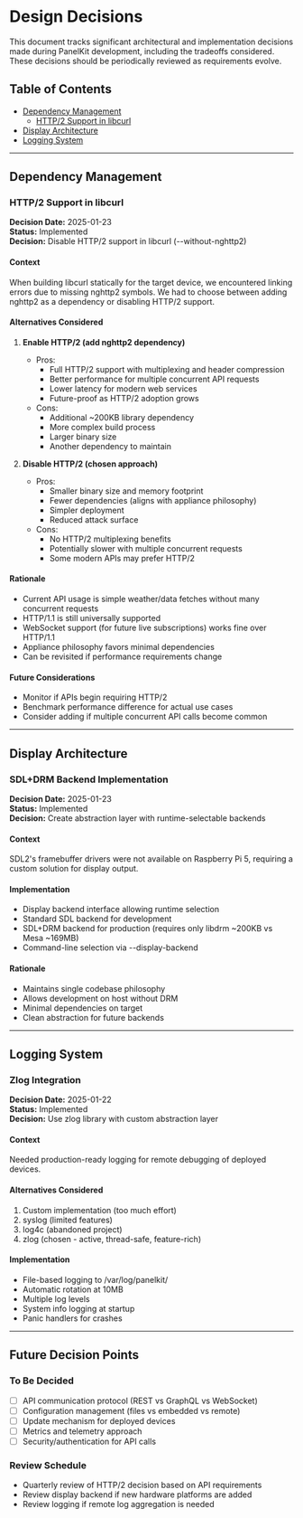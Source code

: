 # Design Decisions

This document tracks significant architectural and implementation decisions made during PanelKit development, including the tradeoffs considered. These decisions should be periodically reviewed as requirements evolve.

## Table of Contents
- [Dependency Management](#dependency-management)
  - [HTTP/2 Support in libcurl](#http2-support-in-libcurl)
- [Display Architecture](#display-architecture)
- [Logging System](#logging-system)

---

## Dependency Management

### HTTP/2 Support in libcurl

**Decision Date:** 2025-01-23  
**Status:** Implemented  
**Decision:** Disable HTTP/2 support in libcurl (--without-nghttp2)

#### Context
When building libcurl statically for the target device, we encountered linking errors due to missing nghttp2 symbols. We had to choose between adding nghttp2 as a dependency or disabling HTTP/2 support.

#### Alternatives Considered

1. **Enable HTTP/2 (add nghttp2 dependency)**
   - Pros:
     - Full HTTP/2 support with multiplexing and header compression
     - Better performance for multiple concurrent API requests
     - Lower latency for modern web services
     - Future-proof as HTTP/2 adoption grows
   - Cons:
     - Additional ~200KB library dependency
     - More complex build process
     - Larger binary size
     - Another dependency to maintain

2. **Disable HTTP/2 (chosen approach)**
   - Pros:
     - Smaller binary size and memory footprint
     - Fewer dependencies (aligns with appliance philosophy)
     - Simpler deployment
     - Reduced attack surface
   - Cons:
     - No HTTP/2 multiplexing benefits
     - Potentially slower with multiple concurrent requests
     - Some modern APIs may prefer HTTP/2

#### Rationale
- Current API usage is simple weather/data fetches without many concurrent requests
- HTTP/1.1 is still universally supported
- WebSocket support (for future live subscriptions) works fine over HTTP/1.1
- Appliance philosophy favors minimal dependencies
- Can be revisited if performance requirements change

#### Future Considerations
- Monitor if APIs begin requiring HTTP/2
- Benchmark performance difference for actual use cases
- Consider adding if multiple concurrent API calls become common

---

## Display Architecture

### SDL+DRM Backend Implementation

**Decision Date:** 2025-01-23  
**Status:** Implemented  
**Decision:** Create abstraction layer with runtime-selectable backends

#### Context
SDL2's framebuffer drivers were not available on Raspberry Pi 5, requiring a custom solution for display output.

#### Implementation
- Display backend interface allowing runtime selection
- Standard SDL backend for development
- SDL+DRM backend for production (requires only libdrm ~200KB vs Mesa ~169MB)
- Command-line selection via --display-backend

#### Rationale
- Maintains single codebase philosophy
- Allows development on host without DRM
- Minimal dependencies on target
- Clean abstraction for future backends

---

## Logging System

### Zlog Integration

**Decision Date:** 2025-01-22  
**Status:** Implemented  
**Decision:** Use zlog library with custom abstraction layer

#### Context
Needed production-ready logging for remote debugging of deployed devices.

#### Alternatives Considered
1. Custom implementation (too much effort)
2. syslog (limited features)
3. log4c (abandoned project)
4. zlog (chosen - active, thread-safe, feature-rich)

#### Implementation
- File-based logging to /var/log/panelkit/
- Automatic rotation at 10MB
- Multiple log levels
- System info logging at startup
- Panic handlers for crashes

---

## Future Decision Points

### To Be Decided
- [ ] API communication protocol (REST vs GraphQL vs WebSocket)
- [ ] Configuration management (files vs embedded vs remote)
- [ ] Update mechanism for deployed devices
- [ ] Metrics and telemetry approach
- [ ] Security/authentication for API calls

### Review Schedule
- Quarterly review of HTTP/2 decision based on API requirements
- Review display backend if new hardware platforms are added
- Review logging if remote log aggregation is needed
